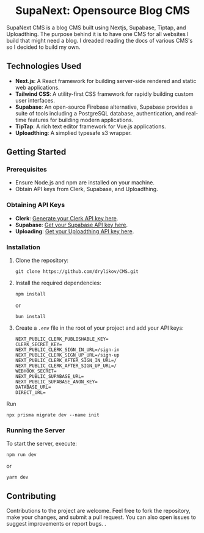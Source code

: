 <h1 align="center">SupaNext: Opensource Blog CMS</h1>

SupaNext CMS is a blog CMS built using Nextjs, Supabase, Tiptap, and Uploadthing. The purpose behind it is to have one CMS for all websites I build that might need a blog. I dreaded reading the docs of various CMS's so I decided to build my own.

## Technologies Used

- **Next.js**: A React framework for building server-side rendered and static web applications.
- **Tailwind CSS**: A utility-first CSS framework for rapidly building custom user interfaces.
- **Supabase**: An open-source Firebase alternative, Supabase provides a suite of tools including a PostgreSQL database, authentication, and real-time features for building modern applications.
- **TipTap**: A rich text editor framework for Vue.js applications.
- **Uploadthing**: A simplied typesafe s3 wrapper.

## Getting Started

### Prerequisites

- Ensure Node.js and npm are installed on your machine.
- Obtain API keys from Clerk, Supabase, and Uploadthing.

### Obtaining API Keys

- **Clerk**: [Generate your Clerk API key here](https://www.clerk.com/).
- **Supabase**: [Get your Supabase API key here](https://www.supabase.com).
- **Uploading**: [Get your Uploadthing API key here](https://www.uploadthing.com).

### Installation

1. Clone the repository:
   ```
   git clone https://github.com/drylikov/CMS.git
   ```
2. Install the required dependencies:
   ```
   npm install
   ```
   or
   ```
   bun install
   ```
3. Create a `.env` file in the root of your project and add your API keys:
   ```
   NEXT_PUBLIC_CLERK_PUBLISHABLE_KEY=
   CLERK_SECRET_KEY=
   NEXT_PUBLIC_CLERK_SIGN_IN_URL=/sign-in
   NEXT_PUBLIC_CLERK_SIGN_UP_URL=/sign-up
   NEXT_PUBLIC_CLERK_AFTER_SIGN_IN_URL=/
   NEXT_PUBLIC_CLERK_AFTER_SIGN_UP_URL=/
   WEBHOOK_SECRET=
   NEXT_PUBLIC_SUPABASE_URL=
   NEXT_PUBLIC_SUPABASE_ANON_KEY=
   DATABASE_URL=
   DIRECT_URL=
   ```

Run

```
npx prisma migrate dev --name init
```

### Running the Server

To start the server, execute:

```
npm run dev
```

or

```
yarn dev
```

## Contributing

Contributions to the project are welcome. Feel free to fork the repository, make your changes, and submit a pull request. You can also open issues to suggest improvements or report bugs.
.
